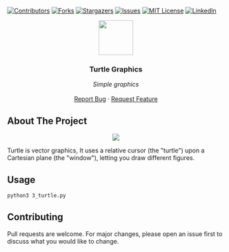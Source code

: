 [![Contributors][contributors-shield]][contributors-url]
[![Forks][forks-shield]][forks-url]
[![Stargazers][stars-shield]][stars-url]
[![Issues][issues-shield]][issues-url]
[![MIT License][license-shield]][license-url]
[![LinkedIn][linkedin-shield]][linkedin-url]


<p align="center">
  <img src="https://i.imgur.com/xsaMxua.png" width="80" height="80">
  
  <h3 align="center">Turtle Graphics</h3>

  <p align="center">
        <em>Simple graphics</em>
    <br /><br />
    <a href="https://github.com/fredhii/Python_Projects/issues">Report Bug</a>
    ·
    <a href="https://github.com/fredhii/Python_Projects/issues">Request Feature</a>
  </p>
</p>


## About The Project
<p align="center">
    <img src="https://i.imgur.com/hs0DxH0.gif">
</p>

Turtle is vector graphics, It uses a relative cursor (the "turtle") upon a Cartesian plane (the "window"), letting you draw different  figures.  


## Usage
```sh
python3 3_turtle.py
```

## Contributing
Pull requests are welcome. For major changes, please open an issue first to discuss what you would like to change.



[contributors-shield]: https://img.shields.io/github/contributors/fredhii/Python_Projects?style=flat-square
[contributors-url]: https://github.com/fredhii/Python_Projects/graphs/contributors
[forks-shield]: https://img.shields.io/github/forks/fredhii/Python_Projects.svg?style=flat-square
[forks-url]: https://github.com/fredhii/Python_Projects/network/members
[stars-shield]: https://img.shields.io/github/stars/fredhii/Python_Projects.svg?style=flat-square
[stars-url]: https://github.com/fredhii/Python_Projects/stargazers
[issues-shield]: https://img.shields.io/github/issues/fredhii/Python_Projects?style=flat-square
[issues-url]: https://github.com/fredhii/Python_Projects/issues
[license-shield]: https://img.shields.io/github/license/fredhii/Python_Projects?style=flat-square
[license-url]: https://github.com/fredhii/Python_Projects/blob/master/LICENCE.txt
[linkedin-shield]: https://img.shields.io/badge/-LinkedIn-black.svg?style=flat-square&logo=linkedin&colorB=555
[linkedin-url]: https://linkedin.com/in/fredhii